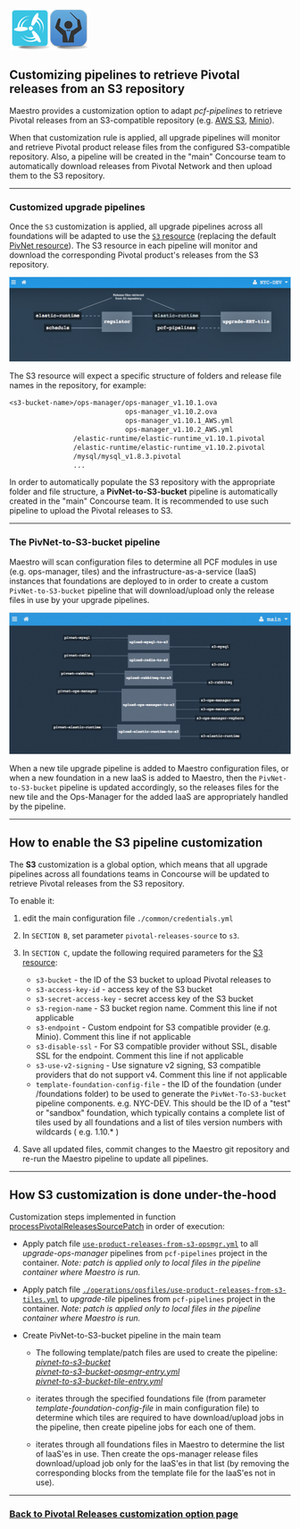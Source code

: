 ![PCF Pipelines Maestro](https://github.com/lsilvapvt/pcf-pipelines-maestro/raw/master/common/images/maestro_combined_icon.png)

## Customizing pipelines to retrieve Pivotal releases from an S3 repository

Maestro provides a customization option to adapt *pcf-pipelines* to retrieve Pivotal releases from an S3-compatible repository (e.g. [AWS S3](https://aws.amazon.com/s3/), [Minio](https://www.minio.io/)).

When that customization rule is applied, all upgrade pipelines will monitor and retrieve Pivotal product release files from the configured S3-compatible repository. Also, a pipeline will be created in the "main" Concourse team to automatically download releases from Pivotal Network and then upload them to the S3 repository.

---
### Customized upgrade pipelines

Once the `S3` customization is applied, all upgrade pipelines across all foundations will be adapted to use the [`S3` resource](https://github.com/concourse/s3-resource) (replacing the default [PivNet resource](https://github.com/pivotal-cf/pivnet-resource)). The S3 resource in each pipeline will monitor and download the corresponding Pivotal product's releases from the S3 repository.


![s3-upgrade-tile-pipeline](https://github.com/lsilvapvt/pcf-pipelines-maestro/raw/master/common/images/s3-upgrade-tile-pipeline.png)


The S3 resource will expect a specific structure of folders and release file names in the repository, for example:

```
<s3-bucket-name>/ops-manager/ops-manager_v1.10.1.ova
                             ops-manager_v1.10.2.ova
                             ops-manager_v1.10.1_AWS.yml
                             ops-manager_v1.10.2_AWS.yml
                /elastic-runtime/elastic-runtime_v1.10.1.pivotal
                /elastic-runtime/elastic-runtime_v1.10.2.pivotal
                /mysql/mysql_v1.8.3.pivotal
                ...
```

In order to automatically populate the S3 repository with the appropriate folder and file structure, a **PivNet-to-S3-bucket** pipeline is automatically created in the "main" Concourse team. It is recommended to use such pipeline to upload the Pivotal releases to S3.

---
### The PivNet-to-S3-bucket pipeline

Maestro will scan configuration files to determine all PCF modules in use (e.g. ops-manager, tiles) and the infrastructure-as-a-service (IaaS) instances that foundations are deployed to in order to create a custom `PivNet-to-S3-bucket` pipeline that will download/upload only the release files in use by your upgrade pipelines.


![pivnet-to-s3-bucket-pipeline](https://github.com/lsilvapvt/pcf-pipelines-maestro/raw/master/common/images/pivnet-to-s3-bucket-pipeline.png)


When a new tile upgrade pipeline is added to Maestro configuration files, or when a new foundation in a new IaaS is added to Maestro, then the `PivNet-to-S3-bucket` pipeline is updated accordingly, so the releases files for the new tile and the Ops-Manager for the added IaaS are appropriately handled by the pipeline.

---
## How to enable the S3 pipeline customization

The **S3** customization is a global option, which means that all upgrade pipelines across all foundations teams in Concourse will be updated to retrieve Pivotal releases from the S3 repository.

To enable it:

1. edit the main configuration file `./common/credentials.yml`  

1. In `SECTION B`, set parameter `pivotal-releases-source` to `s3`.  

1. In `SECTION C`, update the following required parameters for the [S3 resource](https://github.com/concourse/s3-resource):  

   - `s3-bucket` - the ID of the S3 bucket to upload Pivotal releases to  
   - `s3-access-key-id` - access key of the S3 bucket  
   - `s3-secret-access-key` - secret access key of the S3 bucket  
   - `s3-region-name` - S3 bucket region name. Comment this line if not applicable   
   - `s3-endpoint` - Custom endpoint for S3 compatible provider (e.g. Minio). Comment this line if not applicable  
   - `s3-disable-ssl` - For S3 compatible provider without SSL, disable SSL for the endpoint. Comment this line if not applicable  
   - `s3-use-v2-signing` - Use signature v2 signing, S3 compatible providers that do not support v4. Comment this line if not applicable  
   - `template-foundation-config-file` - the ID of the foundation (under /foundations folder) to be used to generate the `PivNet-To-S3-bucket` pipeline components. e.g. NYC-DEV. This should be the ID of a "test" or "sandbox" foundation, which typically contains a complete list of tiles used by all foundations and a list of tiles version numbers with wildcards ( e.g. 1.10.* )  

1. Save all updated files, commit changes to the Maestro git repository and re-run the Maestro pipeline to update all pipelines.  

---
## How S3 customization is done under-the-hood

Customization steps implemented in function [processPivotalReleasesSourcePatch](../operations/scripts/pivotalReleasesSourcePatch.sh) in order of execution:

- Apply patch file [`use-product-releases-from-s3-opsmgr.yml`](../operations/opsfiles/use-product-releases-from-s3-opsmgr.yml) to all *upgrade-ops-manager* pipelines from `pcf-pipelines` project in the container. *Note: patch is applied only to local files in the pipeline container where Maestro is run.*  

- Apply patch file [`./operations/opsfiles/use-product-releases-from-s3-tiles.yml`](../operations/opsfiles/./operations/opsfiles/use-product-releases-from-s3-tiles.yml) to *upgrade-tile* pipelines from `pcf-pipelines` project in the container. *Note: patch is applied only to local files in the pipeline container where Maestro is run.*  

- Create PivNet-to-S3-bucket pipeline in the main team

  - The following template/patch files are used to create the pipeline:  
  *[pivnet-to-s3-bucket](../pipelines/utils/pivnet-to-s3-bucket.yml)*  
  *[pivnet-to-s3-bucket-opsmgr-entry.yml](../operations/opsfiles/pivnet-to-s3-bucket-opsmgr-entry.yml)*  
  *[pivnet-to-s3-bucket-tile-entry.yml](../operations/opsfiles/pivnet-to-s3-bucket-opsmgr-entry.yml)*  

  - iterates through the specified foundations file (from parameter *template-foundation-config-file* in main configuration file) to determine which tiles are required to have download/upload jobs in the pipeline, then create pipeline jobs for each one of them.  

  - iterates through all foundations files in Maestro to determine the list of IaaS'es in use. Then create the ops-manager release files download/upload job only for the IaaS'es in that list (by removing the corresponding blocks from the template file for the IaaS'es not in use).   


---
### [Back to Pivotal Releases customization option page](./Pivotal-releases-source-customization.md)
